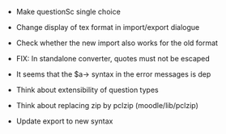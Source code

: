 - Make questionSc single choice

- Change display of tex format in import/export dialogue
- Check whether the new import also works for the old format
- FIX: In standalone converter, quotes must not be escaped
- It seems that the \$a-> syntax in the error messages is dep
- Think about extensibility of question types
- Think about replacing zip by pclzip (moodle/lib/pclzip)
- Update export to new syntax
